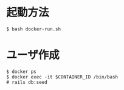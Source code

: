# 起動方法

```
$ bash docker-run.sh
```

# ユーザ作成

```
$ docker ps
$ docker exec -it $CONTAINER_ID /bin/bash
# rails db:seed
```

